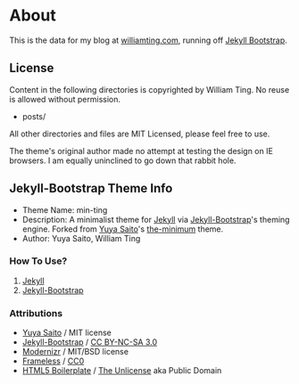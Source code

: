 
# About

This is the data for my blog at [williamting.com](http://williamting.com/),
running off [Jekyll Bootstrap](http://jekyllbootstrap.com/).

## License

Content in the following directories is copyrighted by William Ting. No reuse is
allowed without permission.

- posts/

All other directories and files are MIT Licensed, please feel free to use.

The theme's original author made no attempt at testing the design on IE
browsers. I am equally uninclined to go down that rabbit hole.

## Jekyll-Bootstrap Theme Info

- Theme Name: min-ting
- Description: A minimalist theme for
  [Jekyll](https://github.com/mojombo/jekyll)
via [Jekyll-Bootstrap](http://jekyllbootstrap.com/)'s theming engine. Forked
from [Yuya Saito](http://www.layouts-the.me/)'s
[the-minimum](https://github.com/studiomohawk/jekyll-theme-the_minimum) theme.
- Author: Yuya Saito, William Ting

### How To Use?

1. [Jekyll](https://github.com/mojombo/jekyll)
2. [Jekyll-Bootstrap](http://jekyllbootstrap.com/)

### Attributions

- [Yuya Saito](https://github.com/studiomohawk/jekyll-theme-the_minimum) / MIT
  license
- [Jekyll-Bootstrap](http://jekyllbootstrap.com/) / [CC BY-NC-SA
  3.0](http://creativecommons.org/licenses/by-nc-sa/3.0/)
- [Modernizr](http://www.modernizr.com/) / MIT/BSD license
- [Frameless](http://framelessgrid.com/) / [CC0](http://creativecommons.org/publicdomain/zero/1.0/)
- [HTML5 Boilerplate](http://html5boilerplate.com/) / [The
  Unlicense](http://unlicense.org) aka Public Domain
